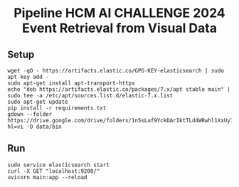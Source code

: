 <h1><center>Pipeline HCM AI CHALLENGE 2024 <br> Event Retrieval from Visual Data</center></h1>

## Setup 
```
wget -qO - https://artifacts.elastic.co/GPG-KEY-elasticsearch | sudo apt-key add -
sudo apt-get install apt-transport-https
echo "deb https://artifacts.elastic.co/packages/7.x/apt stable main" | sudo tee -a /etc/apt/sources.list.d/elastic-7.x.list
sudo apt-get update
pip install -r requirements.txt
gdown --folder https://drive.google.com/drive/folders/1n5sLuf9YckDArIktTLd4WRwhl1XxUy7B?hl=vi -O data/bin
```

## Run 
```
sudo service elasticsearch start
curl -X GET "localhost:9200/"
uvicorn main:app --reload
```
